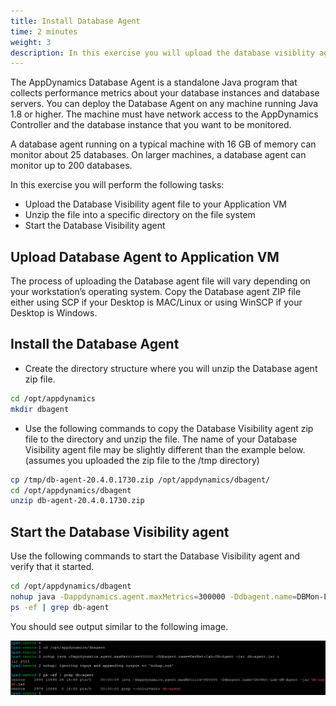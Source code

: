 ```yaml
---
title: Install Database Agent
time: 2 minutes
weight: 3
description: In this exercise you will upload the database visiblity agent, unzip the downloaded file, and start the database visiblity agent.
---
```


The AppDynamics Database Agent is a standalone Java program that collects performance metrics about your database instances and database servers. You can deploy the Database Agent on any machine running Java 1.8 or higher. The machine must have network access to the AppDynamics Controller and the database instance that you want to be monitored.

A database agent running on a typical machine with 16 GB of memory can monitor about 25 databases. On larger machines, a database agent can monitor up to 200 databases.

In this exercise you will perform the following tasks:

- Upload the Database Visibility agent file to your Application VM
- Unzip the file into a specific directory on the file system
- Start the Database Visibility agent

## Upload Database Agent to Application VM

The process of uploading the Database agent file will vary depending on your workstation’s operating system. Copy the Database agent ZIP file either using SCP if your Desktop is MAC/Linux or using WinSCP if your Desktop is Windows.

## Install the Database Agent

- Create the directory structure where you will unzip the Database agent zip file.

```bash
cd /opt/appdynamics
mkdir dbagent
```

- Use the following commands to copy the Database Visibility agent zip file to the directory and unzip the file. The name of your Database Visibility agent file may be slightly different than the example below. (assumes you uploaded the zip file to the /tmp directory)

```bash
cp /tmp/db-agent-20.4.0.1730.zip /opt/appdynamics/dbagent/
cd /opt/appdynamics/dbagent
unzip db-agent-20.4.0.1730.zip
```

## Start the Database Visibility agent

Use the following commands to start the Database Visibility agent and verify that it started.

```bash
cd /opt/appdynamics/dbagent
nohup java -Dappdynamics.agent.maxMetrics=300000 -Ddbagent.name=DBMon-Lab-Agent -jar db-agent.jar &
ps -ef | grep db-agent
```

You should see output similar to the following image.

![Output](images/04-dbagent-install-03%20(1).png)


